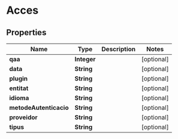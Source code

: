 # Acces

## Properties
Name | Type | Description | Notes
------------ | ------------- | ------------- | -------------
**qaa** | **Integer** |  |  [optional]
**data** | **String** |  |  [optional]
**plugin** | **String** |  |  [optional]
**entitat** | **String** |  |  [optional]
**idioma** | **String** |  |  [optional]
**metodeAutenticacio** | **String** |  |  [optional]
**proveidor** | **String** |  |  [optional]
**tipus** | **String** |  |  [optional]
